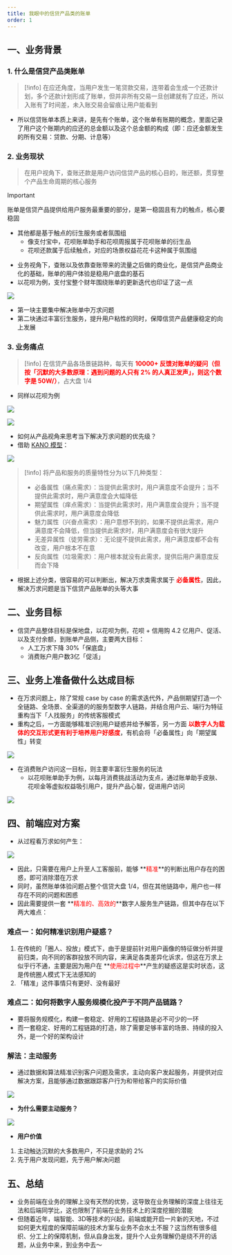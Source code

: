 ```yaml
---
title: 我眼中的信贷产品类的账单
order: 1
---
```


## 一、业务背景

### 1. 什么是信贷产品类账单

> [!info]
> 在应还角度，当用户发生一笔贷款交易，连带着会生成一个还款计划，多个还款计划形成了账单，但并非所有交易一旦创建就有了应还，所以入账有了时间差，未入账交易会留痕让用户能看到

- 所以信贷账单本质上来讲，是先有个账单，这个账单有账期的概念，里面记录了用户这个账期内的应还的总金额以及这个总金额的构成（即：应还金额发生的所有交易：贷款、分期、计息等）

### 2. 业务现状

> 在用户视角下，查账还款是用户访问信贷产品的核心目的，账还额，贯穿整个产品生命周期的核心服务

> [!important]
> 账单是信贷产品提供给用户服务最重要的部分，是第一稳固且有力的触点，核心要稳固
> - 其他都是基于触点的衍生服务或者氛围组
>   - 像支付宝中，花呗账单助手和花呗周报属于花呗账单的衍生品
>   - 花呗还款属于后续触点，对应的场景权益花花卡这种属于氛围组

- 业务视角下，查账以及依靠查账带来的流量之后做的商业化，是信贷产品商业化的基础，账单的用户体验是稳用户底盘的基石
- 以花呗为例，支付宝整个财年围绕账单的更新迭代也印证了这一点

![](https://cdn.jsdelivr.net/gh/zxwin0125/image-repo/img/Project/HB/01.png)

- 第一块主要集中解决账单中万求问题
- 第二块通过丰富衍生服务，提升用户粘性的同时，保障信贷产品健康稳定的向上发展

### 3. 业务痛点

> [!info]
> 在信贷产品各场景链路种，每天有 **<font color=red>10000+ 反馈对账单的疑问（但按「沉默的大多数原理：遇到问题的人只有 2% 的人真正发声」，则这个数字是 50W/）</font>**，占大盘 1/4

- 同样以花呗为例

![](https://cdn.jsdelivr.net/gh/zxwin0125/image-repo/img/Project/HB/02.png)

![](https://cdn.jsdelivr.net/gh/zxwin0125/image-repo/img/Project/HB/03.png)

- 如何从产品视角来思考当下解决万求问题的优先级？
- 借助 [KANO 模型](https://baike.baidu.com/item/KANO%20%E6%A8%A1%E5%9E%8B/19907824)：

![](https://cdn.jsdelivr.net/gh/zxwin0125/image-repo/img/Project/HB/04.png)

> [!info]
> 将产品和服务的质量特性分为以下几种类型：
> - 必备属性（痛点需求）：当提供此需求时，用户满意度不会提升；当不提供此需求时，用户满意度会大幅降低
> - 期望属性（痒点需求）：当提供此需求时，用户满意度会提升；当不提供此需求时，用户满意度会降低
> - 魅力属性（兴奋点需求）：用户意想不到的，如果不提供此需求，用户满意度不会降低，但当提供此需求时，用户满意度会有很大提升
> - 无差异属性（徒劳需求）：无论提不提供此需求，用户满意度都不会有改变，用户根本不在意
> - 反向属性（垃圾需求）：用户根本就没有此需求，提供后用户满意度反而会下降

- 根据上述分类，很容易的可以判断出，解决万求类需求属于 **<font color=red>必备属性</font>**，因此，解决万求问题是当下信贷产品账单的头等大事

## 二、业务目标

- 信贷产品整体目标是保地盘，以花呗为例，花呗 + 信用购 4.2 亿用户、促活、以及支付余额，到账单产品侧，主要两大目标：
    - 人工万求下降 30%「保底盘」
    - 消费账户用户数3亿「促活」

## 三、业务上准备做什么达成目标

- 在万求问题上，除了常规 case by case 的需求迭代外，产品侧期望打造一个全链路、全场景、全渠道的的服务型数字人链路，并结合用户云、端行为特征重构当下「人找服务」的传统客服模式
- 重构之后，一方面能够精准识别用户疑惑并给予解答，另一方面 **<font color=red>以数字人为载体的交互形式更有利于培养用户好感度</font>**，有机会将「必备属性」向「期望属性」转变

![](https://cdn.jsdelivr.net/gh/zxwin0125/image-repo/img/Project/HB/05.png)

- 在消费账户访问这一目标，则主要丰富衍生服务的玩法
    - 以花呗账单助手为例，以每月消费挑战活动为支点，通过账单助手皮肤、花呗金等虚拟权益吸引用户，提升产品心智，促进用户访问

![](https://cdn.jsdelivr.net/gh/zxwin0125/image-repo/img/Project/HB/06.png)

## 四、前端应对方案

- 从过程看万求如何产生：

![](https://cdn.jsdelivr.net/gh/zxwin0125/image-repo/img/Project/HB/07.png)

- 因此，只需要在用户上升至人工客服前，能够 **<font color=red>精准</font>**的判断出用户存在的困惑，即可消除潜在万求
- 同时，虽然账单体验问题占整个信贷大盘 1/4，但在其他链路中，用户也一样存在不同的问题和困惑
- 因此需要提供一套 **<font color=red>精准的、高效的</font>**数字人服务生产链路，但其中存在以下两大难点：

### 难点一：如何精准识别用户疑惑？

1. 在传统的「圈人、投放」模式下，由于是提前针对用户画像的特征做分析并提前归类，向不同的客群投放不同内容，来满足各类差异化诉求，但这在万求上似乎行不通，主要是因为用户在 **<font color=red>使用过程中</font>**产生的疑惑这是实时状态，这是传统圈人模式下无法感知的
2. 「精准」这件事情只有更好、没有最好

### 难点二：如何将数字人服务规模化投产于不同产品链路？

- 要将服务规模化，构建一套稳定、好用的工程链路是必不可少的一环
- 而一套稳定、好用的工程链路的打造，除了需要足够丰富的场景、持续的投入外，是一个好的架构设计

### 解法：主动服务

- 通过数据和算法精准识别客户问题及需求，主动向客户发起服务，并提供对应解决方案，且能够通过数据跟踪客户行为和带给客户的实际价值

![](https://cdn.jsdelivr.net/gh/zxwin0125/image-repo/img/Project/HB/08.png)

- **为什么需要主动服务？**

![](https://cdn.jsdelivr.net/gh/zxwin0125/image-repo/img/Project/HB/09.png)

- **用户价值**

1. 主动触达沉默的大多数用户，不只是求助的 2%
2. 先于用户发现问题，先于用户解决问题

<!-- ### 方案落地：数字人服务工程链路架构设计

![](https://cdn.nlark.com/yuque/0/2024/png/22361634/1708582820521-cde997d2-a8a0-4a06-940d-073630475522.png)

依托集团、数金、消金的技术沉淀，最大化降低工程链路的实现成本，同时仅针对消金业务场景做定制服务（这是能做好的必要不充分条件）。整体的设计中，将建设内容再聚焦：

+ B 端链路中，核心打造工具能力。强大的工具体系能够极大地提升内容生产效率
+ C 端链路中则重要是面向开发者提供的服务。简单、便捷、灵活的接入方式一定程度上能给开发同学带来幸福感 -->

<!-- ## 五、产品规划

### 1. 召回能力升级

![](https://cdn.nlark.com/yuque/0/2024/png/22361634/1708582820952-105c8dc4-d4d7-4583-be75-897603bbc090.png)

### 2. 财务管理能力升级

![](https://cdn.nlark.com/yuque/0/2024/png/22361634/1708582821586-03c42c6a-03b6-463b-adfe-18d57355e54c.png) -->

## 五、总结

- 业务前端在业务的理解上没有天然的优势，这导致在业务理解的深度上往往无法和后端同学比，这也限制了前端在业务技术上的深度挖掘的潜能
- 但随着近年，端智能、3D等技术的兴起，前端或能开启一片新的天地，不过如何更大程度的保障前端的技术方案与业务不会水土不服？这当然有很多组织、分工上的保障机制，但从自身出发，提升个人业务理解仍是绕不开的话题，从业务中来，到业务中去～

